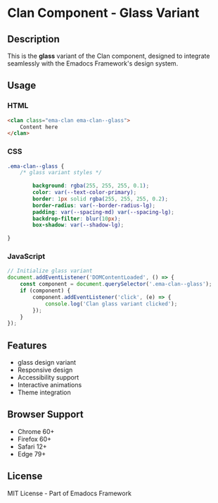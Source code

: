 # Clan Component - Glass Variant

## Description
This is the **glass** variant of the Clan component, designed to integrate seamlessly with the Emadocs Framework's design system.

## Usage

### HTML
```html
<clan class="ema-clan ema-clan--glass">
    Content here
</clan>
```

### CSS
```css
.ema-clan--glass {
    /* glass variant styles */
    
        background: rgba(255, 255, 255, 0.1);
        color: var(--text-color-primary);
        border: 1px solid rgba(255, 255, 255, 0.2);
        border-radius: var(--border-radius-lg);
        padding: var(--spacing-md) var(--spacing-lg);
        backdrop-filter: blur(10px);
        box-shadow: var(--shadow-lg);
    
}
```

### JavaScript
```javascript
// Initialize glass variant
document.addEventListener('DOMContentLoaded', () => {
    const component = document.querySelector('.ema-clan--glass');
    if (component) {
        component.addEventListener('click', (e) => {
            console.log('Clan glass variant clicked');
        });
    }
});
```

## Features
- glass design variant
- Responsive design
- Accessibility support
- Interactive animations
- Theme integration

## Browser Support
- Chrome 60+
- Firefox 60+
- Safari 12+
- Edge 79+

## License
MIT License - Part of Emadocs Framework
